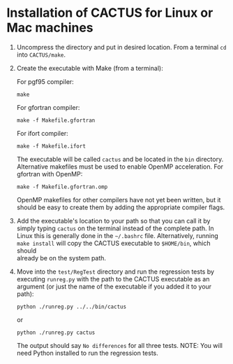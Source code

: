 Installation of CACTUS for Linux or Mac machines
================================================

1. Uncompress the directory and put in desired location. From a terminal `cd`
   into `CACTUS/make`.
2. Create the executable with Make (from a terminal):  

   For pgf95 compiler:  
   ```
   make
   ```  

   For gfortran compiler:  
   ```
   make -f Makefile.gfortran
   ```  

   For ifort compiler:  
   ```
   make -f Makefile.ifort
   ```  

   The executable will be called `cactus` and be located in the `bin` directory.
   Alternative makefiles must be used to enable OpenMP acceleration. For
   gfortran with OpenMP:  
   ```
   make -f Makefile.gfortran.omp
   ```  

   OpenMP makefiles for other compilers have not yet been written, but it should
   be easy to create them by adding the appropriate compiler flags.  

3. Add the executable's location to your path so that you can call it by simply
   typing `cactus` on the terminal instead of the complete path. In Linux this
   is generally done in the `~/.bashrc` file. Alternatively, running
   `make install` will copy the CACTUS executable to `$HOME/bin`, which should  
   already be on the system path.

4. Move into the `test/RegTest` directory and run the regression tests by
   executing `runreg.py` with the path to the CACTUS executable as an argument
   (or just the name of the executable if you added it to your path):  
   ```
   python ./runreg.py ../../bin/cactus
   ```
   or
   ```
   python ./runreg.py cactus
   ```  

   The output should say `No differences` for all three tests. NOTE: You will
   need Python installed to run the regression tests.
